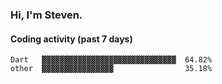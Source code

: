 ### Hi, I'm Steven.

#### Coding activity (past 7 days)
```
Dart   ▓▓▓▓▓▓▓▓▓▓▓▓▓▓▓▓▓▓▓▓▓▓▓▓▓▓▓▓▓▓  64.82%
other  ▓▓▓▓▓▓▓▓▓▓▓▓▓▓▓▓                35.18%
```
